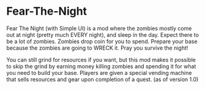 # Fear-The-Night
Fear The Night (with Simple UI) is a mod where the zombies mostly come out at night (pretty much EVERY night), and sleep in the day. Expect there to be a lot of zombies.
Zombies drop coin for you to spend. Prepare your base because the zombies are going to WRECK it.
Pray you survive the night!

You can still grind for resources if you want, but this mod makes it possible to skip the grind by earning money killing zombies and spending it for what you need to build your base. Players are given a special vending machine that sells resources and gear upon completion of a quest. (as of version 1.0)
